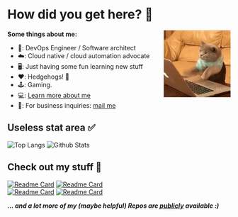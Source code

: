 # How did you get here? 🤖

**Some things about me:**
<img align="right"  width="30%" src="assets/cat-computer.gif" />

- 🧰: DevOps Engineer / Software architect
- ☁️: Cloud native / cloud automation advocate
- 🖥: Just having some fun learning new stuff  
- ❤️: Hedgehogs!  🦔
- 🕹: Gaming.
- 💻: [Learn more about me](https://xamma.github.io) 
- 📩: For business inquiries: [mail me](mailto:max@xammaops.win)


## Useless stat area ✅

![Top Langs](https://github-readme-stats.vercel.app/api/top-langs/?username=xamma&layout=compact&theme=dracula)
![Github Stats](https://github-readme-stats.vercel.app/api?username=xamma&hide=contribs,prs,issues&show=prs_merged,prs_merged_percentage&rank_icon=github&theme=dracula&show_icons=true)

## Check out my stuff 🦔

[![Readme Card](https://github-readme-stats.vercel.app/api/pin/?username=xamma&repo=presetter&show_owner=true&theme=dracula)](https://github.com/xamma/presetter)
[![Readme Card](https://github-readme-stats.vercel.app/api/pin/?username=xamma&repo=helm-release-action&show_owner=true&theme=dracula)](https://github.com/xamma/helm-release-action)  
[![Readme Card](https://github-readme-stats.vercel.app/api/pin/?username=xamma&repo=Apikube&show_owner=true&theme=dracula)](https://github.com/xamma/Apikube)
[![Readme Card](https://github-readme-stats.vercel.app/api/pin/?username=xamma&repo=cloudnative-python-apps&show_owner=true&theme=dracula)](https://github.com/xamma/cloudnative-python-apps)

***... and a lot more of my (maybe helpful) Repos are [publicly](https://github.com/xamma?tab=repositories) available :)***
<!--
**xamma/xamma** is a ✨ _special_ ✨ repository because its `README.md` (this file) appears on your GitHub profile.

Here are some ideas to get you started:

- 🔭 I’m currently working on ...
- 🌱 I’m currently learning ...
- 👯 I’m looking to collaborate on ...
- 🤔 I’m looking for help with ...
- 💬 Ask me about ...
- 📫 How to reach me: ...
- 😄 Pronouns: ...
- ⚡ Fun fact: ...
-->
